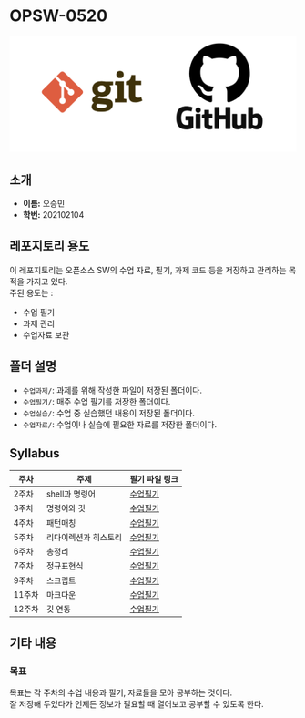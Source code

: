 # OPSW-0520

![깃 이미지](이미지.png)

## 소개

- **이름:** 오승민
- **학번:** 202102104

## 레포지토리 용도

이 레포지토리는 오픈소스 SW의 수업 자료, 필기, 과제 코드 등을 저장하고 관리하는 목적을 가지고 있다. <br>주된 용도는 :
- 수업 필기 
- 과제 관리
- 수업자료 보관

## 폴더 설명

-  `수업과제/`: 과제를 위해 작성한 파일이 저장된 폴더이다.
- `수업필기/`: 매주 수업 필기를 저장한 폴더이다.
- `수업실습/`: 수업 중 실습했던 내용이 저장된 폴더이다.
- `수업자료/`: 수업이나 실습에 필요한 자료를 저장한 폴더이다.

## Syllabus

| 주차 | 주제 | 필기 파일 링크 |
|------|------|----------------|
| 2주차 | shell과 명령어 | [수업필기](수업필기/3.11.txt)|
| 3주차 | 명령어와 깃 | [수업필기](수업필기/3.18.txt) |
| 4주차 | 패턴매칭 | [수업필기](수업필기/3.25.txt) |
| 5주차 | 리다이렉션과 히스토리 | [수업필기](수업필기/4.1.txt) |
| 6주차 | 총정리 | [수업필기](수업필기/4.8.txt) |
| 7주차 | 정규표현식 | [수업필기](수업필기/4.15.txt) |
| 9주차 | 스크립트 | [수업필기](수업필기/4.29.md) |
| 11주차 | 마크다운 | [수업필기](수업필기/5.13.md) |
| 12주차 | 깃 연동 | [수업필기](수업필기/5.20.md) |

## 기타 내용

### 목표

목표는 각 주차의 수업 내용과 필기, 자료들을 모아 공부하는 것이다. <br> 잘 저장해 두었다가 언제든 정보가 필요할 때 열어보고 공부할 수 있도록 한다.
